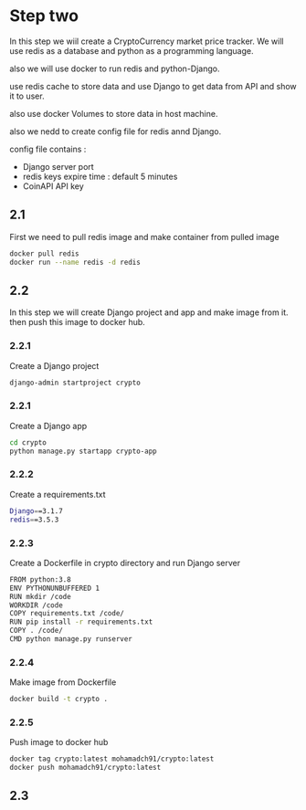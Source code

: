# Step two

In this step we wiil create a CryptoCurrency market price tracker. We will use redis as a database and python as a programming language.

also we will use docker to run redis and python-Django.

use redis cache to store data and use Django  to get data from API and show it to user.

also use docker Volumes to store data in host machine.

also we  nedd to create config file for redis annd Django.

config file contains : 

- Django server port
- redis keys expire time : default 5 minutes
- CoinAPI API key



## 2.1

First we need to pull redis image and make container from pulled image

```bash
docker pull redis
docker run --name redis -d redis
```

## 2.2
In this step we will create Django project and app and make image from it.
then push this image to docker hub.
### 2.2.1

Create a Django project

```bash
django-admin startproject crypto
```
### 2.2.1

Create a Django app

```bash
cd crypto
python manage.py startapp crypto-app
```

### 2.2.2
Create a requirements.txt

```bash
Django==3.1.7
redis==3.5.3
```



### 2.2.3

Create a Dockerfile in crypto directory
and run Django server

```bash
FROM python:3.8
ENV PYTHONUNBUFFERED 1
RUN mkdir /code
WORKDIR /code
COPY requirements.txt /code/
RUN pip install -r requirements.txt
COPY . /code/
CMD python manage.py runserver

```

### 2.2.4

Make image from Dockerfile

```bash
docker build -t crypto .
```

### 2.2.5

Push image to docker hub

```bash
docker tag crypto:latest mohamadch91/crypto:latest
docker push mohamadch91/crypto:latest
```

## 2.3




